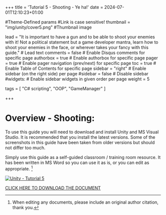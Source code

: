 +++
title = 'Tutorial 5 - Shooting - Ye ha!'
date = 2024-07-01T12:10:23+01:00

#Theme-Defined params
#Link is case sensitive!
thumbnail = "img/unity/cover5.png" #Thumbnail image

lead = "It is important to have a gun and to be able to shoot your enemies with it!  Not a political statement but a game developer mantra, learn how to shoot your enemies in the face, or wherever takes your fancy with this guide." # Lead text
comments = false # Enable Disqus comments for specific page
authorbox = true # Enable authorbox for specific page
pager = true # Enable pager navigation (prev/next) for specific page
toc = true # Enable Table of Contents for specific page
sidebar = "right" # Enable sidebar (on the right side) per page
#sidebar = false # Disable sidebar 
#widgets: # Enable sidebar widgets in given order per page
weight = 5

tags = [ "C# scripting", "OOP", "GameManager" ]

+++
# Overview - Shooting:
To use this guide you will need to download and install Unity and MS Visual Studio. It is recommended that you install the latest versions.  Some of the screenshots in this guide have been taken from older versions but should not differ too much.  

Simply use this guide as a self-guided classroom / training room resource.  It has been written in MS Word so you can use it as is, or you can edit  as appropriate. [^*]

[![Unity - Tutorial 5](/img/unity/cover5.png)](https://drive.google.com/drive/folders/11Q4ADi14InBqDrAFQbcHbRTpnsFkp2OU?usp=sharing)

[CLICK HERE TO DOWNLOAD THE DOCUMENT](https://drive.google.com/drive/folders/11Q4ADi14InBqDrAFQbcHbRTpnsFkp2OU?usp=sharing)

[^*]: When editing any documents, please include an original author citation, thank you. 




